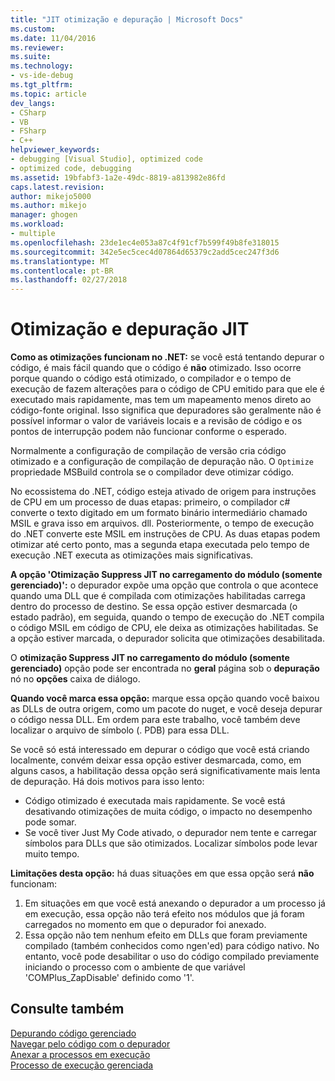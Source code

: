 ```yaml
---
title: "JIT otimização e depuração | Microsoft Docs"
ms.custom: 
ms.date: 11/04/2016
ms.reviewer: 
ms.suite: 
ms.technology:
- vs-ide-debug
ms.tgt_pltfrm: 
ms.topic: article
dev_langs:
- CSharp
- VB
- FSharp
- C++
helpviewer_keywords:
- debugging [Visual Studio], optimized code
- optimized code, debugging
ms.assetid: 19bfabf3-1a2e-49dc-8819-a813982e86fd
caps.latest.revision: 
author: mikejo5000
ms.author: mikejo
manager: ghogen
ms.workload:
- multiple
ms.openlocfilehash: 23de1ec4e053a87c4f91cf7b599f49b8fe318015
ms.sourcegitcommit: 342e5ec5cec4d07864d65379c2add5cec247f3d6
ms.translationtype: MT
ms.contentlocale: pt-BR
ms.lasthandoff: 02/27/2018
---
```

# <a name="jit-optimization-and-debugging"></a>Otimização e depuração JIT
**Como as otimizações funcionam no .NET:** se você está tentando depurar o código, é mais fácil quando que o código é **não** otimizado. Isso ocorre porque quando o código está otimizado, o compilador e o tempo de execução de fazem alterações para o código de CPU emitido para que ele é executado mais rapidamente, mas tem um mapeamento menos direto ao código-fonte original. Isso significa que depuradores são geralmente não é possível informar o valor de variáveis locais e a revisão de código e os pontos de interrupção podem não funcionar conforme o esperado.

Normalmente a configuração de compilação de versão cria código otimizado e a configuração de compilação de depuração não. O `Optimize` propriedade MSBuild controla se o compilador deve otimizar código.

No ecossistema do .NET, código esteja ativado de origem para instruções de CPU em um processo de duas etapas: primeiro, o compilador c# converte o texto digitado em um formato binário intermediário chamado MSIL e grava isso em arquivos. dll. Posteriormente, o tempo de execução do .NET converte este MSIL em instruções de CPU. As duas etapas podem otimizar até certo ponto, mas a segunda etapa executada pelo tempo de execução .NET executa as otimizações mais significativas.

**A opção 'Otimização Suppress JIT no carregamento do módulo (somente gerenciado)':** o depurador expõe uma opção que controla o que acontece quando uma DLL que é compilada com otimizações habilitadas carrega dentro do processo de destino. Se essa opção estiver desmarcada (o estado padrão), em seguida, quando o tempo de execução do .NET compila o código MSIL em código de CPU, ele deixa as otimizações habilitadas. Se a opção estiver marcada, o depurador solicita que otimizações desabilitada.

O **otimização Suppress JIT no carregamento do módulo (somente gerenciado)** opção pode ser encontrada no **geral** página sob o **depuração** nó no **opções** caixa de diálogo.

**Quando você marca essa opção:** marque essa opção quando você baixou as DLLs de outra origem, como um pacote do nuget, e você deseja depurar o código nessa DLL. Em ordem para este trabalho, você também deve localizar o arquivo de símbolo (. PDB) para essa DLL.

Se você só está interessado em depurar o código que você está criando localmente, convém deixar essa opção estiver desmarcada, como, em alguns casos, a habilitação dessa opção será significativamente mais lenta de depuração. Há dois motivos para isso lento:

* Código otimizado é executada mais rapidamente. Se você está desativando otimizações de muita código, o impacto no desempenho pode somar.
* Se você tiver Just My Code ativado, o depurador nem tente e carregar símbolos para DLLs que são otimizados. Localizar símbolos pode levar muito tempo.

**Limitações desta opção:** há duas situações em que essa opção será **não** funcionam:

1. Em situações em que você está anexando o depurador a um processo já em execução, essa opção não terá efeito nos módulos que já foram carregados no momento em que o depurador foi anexado.
2. Essa opção não tem nenhum efeito em DLLs que foram previamente compilado (também conhecidos como ngen'ed) para código nativo. No entanto, você pode desabilitar o uso do código compilado previamente iniciando o processo com o ambiente de que variável 'COMPlus_ZapDisable' definido como '1'.

## <a name="see-also"></a>Consulte também  
 [Depurando código gerenciado](../debugger/debugging-managed-code.md)   
 [Navegar pelo código com o depurador](../debugger/navigating-through-code-with-the-debugger.md)   
 [Anexar a processos em execução](../debugger/attach-to-running-processes-with-the-visual-studio-debugger.md)   
 [Processo de execução gerenciada](/dotnet/standard/managed-execution-process)
